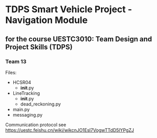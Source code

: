# TDPS Smart Vehicle Project - Navigation Module
## for the course UESTC3010: Team Design and Project Skills (TDPS)
### Team 13

Files:
- HCSR04
    - __init__.py
- LineTracking
    - __init__.py
    - dead_reckoning.py
- main.py
- messaging.py 

Communication protocol see https://uestc.feishu.cn/wiki/wikcnJO1Esl7VogwTTdD5lYPgZJ
